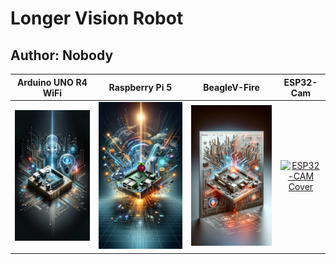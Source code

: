 # Longer Vision Robot
## Author: Nobody


| Arduino UNO R4 WiFi | Raspberry Pi 5 | BeagleV-Fire | ESP32-Cam |
| :----------------: | :----------------: | :----------------: | :----------------: |
| [![Arduino UNO R4 WiFi Cover](./covers/Arduino_UNO_R4_Wifi_Cover.png)](./Arduino_UNO_R4_WiFi/) | [![Raspberry Pi 5 Cover](./covers/Raspberry_Pi_5_Cover.png)](./Raspberry_Pi_5/) | [![BeagleV-Fire Cover](./covers/BeagleV-Fire_Cover.png)](./BeagleV_Fire/) | [![ESP32-CAM Cover](./covers/ESP32-CAM_Cover.png)](./ESP32_CAM/) |


